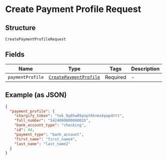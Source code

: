 
# Create Payment Profile Request

## Structure

`CreatePaymentProfileRequest`

## Fields

| Name | Type | Tags | Description |
|  --- | --- | --- | --- |
| `paymentProfile` | [`CreatePaymentProfile`](../../doc/models/create-payment-profile.md) | Required | - |

## Example (as JSON)

```json
{
  "payment_profile": {
    "chargify_token": "tok_9g6hw85pnpt6knmskpwp4ttt",
    "full_number": "5424000000000015",
    "bank_account_type": "checking",
    "id": 44,
    "payment_type": "bank_account",
    "first_name": "first_name4",
    "last_name": "last_name2"
  }
}
```


